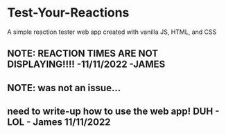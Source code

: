 # Test-Your-Reactions
A simple reaction tester web app created with vanilla JS, HTML, and CSS


## NOTE: REACTION TIMES ARE NOT DISPLAYING!!!! -11/11/2022 -JAMES
## NOTE: was not an issue... 
## need to write-up how to use the web app! DUH - LOL - James 11/11/2022
